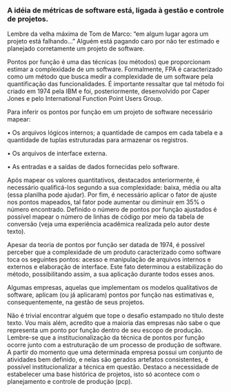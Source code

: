 ### A idéia de métricas de software está, ligada à gestão e controle de projetos. 
Lembre da velha máxima de Tom de Marco: “em algum lugar agora um projeto está falhando…” 
Alguém está pagando caro por não ter estimado e planejado corretamente um projeto de software.

Pontos por função é uma das técnicas (ou métodos) que proporcionam estimar a complexidade de um software. 
Formalmente, FPA é caracterizado como um método que busca medir a complexidade de um software pela quantificação das funcionalidades. 
É importante ressaltar que tal método foi criado em 1974 pela IBM e foi, posteriormente, desenvolvido por Caper Jones e pelo International Function Point Users Group.

Para inferir os pontos por função em um projeto de software necessário mapear:

• Os arquivos lógicos internos; a quantidade de campos em cada tabela e a quantidade de tuplas estruturadas para armazenar os registros.

• Os arquivos de interface externa.

• As entradas e a saídas de dados fornecidas pelo software.

Após mapear os valores quantitativos, destacados anteriormente, é necessário qualificá-los segundo a sua complexidade: baixa, média ou alta (essa planilha pode ajudar). 
Por fim, é necessário aplicar o fator de ajuste nos pontos mapeados, tal fator pode aumentar ou diminuir em 35% o número encontrado.
Definido o número de pontos por função ajustados é possível mapear o número de linhas de código por meio da tabela de conversão (veja uma experiência acadêmica realizada pelo autor deste texto).

Apesar da teoria de pontos por função ser datada de 1974, é possível perceber que a complexidade de um produto caracterizado como software toca os seguintes pontos: acesso e manipulação de arquivos internos e externos e elaboração de interface. Este fato determinou a estabilização do método, possibilitando assim, a sua aplicação durante todos esses anos.

Algumas empresas, aquelas que implementam os modelos qualitativos de software, aplicam (ou já aplicaram) pontos por função nas estimativas e, consequentemente, na gestão de seus projetos.

Não é trivial encontrar alguém que tope o desafio estampado no título deste texto. 
Vou mais além, acredito que a maioria das empresas não sabe o que representa um ponto por função dentro de seu escopo de produção. 
Lembre-se que a institucionalização da técnica de pontos por função ocorre junto com a estruturação de um processo de produção de software. 
A partir do momento que uma determinada empresa possui um conjunto de atividades bem definido, e nelas são gerados artefatos consistentes, é possível institucionalizar a técnica em questão. Destaco a necessidade de estabelecer uma base histórica de projetos, isto só acontece com o planejamento e controle de produção (pcp).
